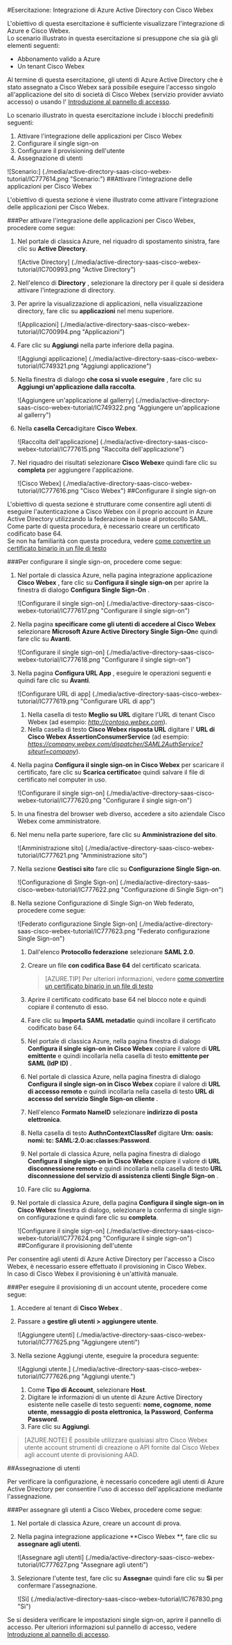 <properties 
    pageTitle="Esercitazione: Integrazione di Azure Active Directory con Cisco Webex | Microsoft Azure" 
    description="Informazioni su come utilizzare Cisco Webex con Azure Active Directory per abilitare il single sign-on, il provisioning automatico e altro." 
    services="active-directory" 
    authors="jeevansd"  
    documentationCenter="na" 
    manager="femila"/>
<tags 
    ms.service="active-directory" 
    ms.devlang="na" 
    ms.topic="article" 
    ms.tgt_pltfrm="na" 
    ms.workload="identity" 
    ms.date="09/29/2016" 
    ms.author="jeedes" />

#<a name="tutorial-azure-active-directory-integration-with-cisco-webex"></a>Esercitazione: Integrazione di Azure Active Directory con Cisco Webex

L'obiettivo di questa esercitazione è sufficiente visualizzare l'integrazione di Azure e Cisco Webex.  
Lo scenario illustrato in questa esercitazione si presuppone che sia già gli elementi seguenti:

-   Abbonamento valido a Azure
-   Un tenant Cisco Webex

Al termine di questa esercitazione, gli utenti di Azure Active Directory che è stato assegnato a Cisco Webex sarà possibile eseguire l'accesso singolo all'applicazione del sito di società di Cisco Webex (servizio provider avviato accesso) o usando l' [Introduzione al pannello di accesso](active-directory-saas-access-panel-introduction.md).

Lo scenario illustrato in questa esercitazione include i blocchi predefiniti seguenti:

1.  Attivare l'integrazione delle applicazioni per Cisco Webex
2.  Configurare il single sign-on
3.  Configurare il provisioning dell'utente
4.  Assegnazione di utenti

![Scenario:] (./media/active-directory-saas-cisco-webex-tutorial/IC777614.png "Scenario:")
##<a name="enabling-the-application-integration-for-cisco-webex"></a>Attivare l'integrazione delle applicazioni per Cisco Webex

L'obiettivo di questa sezione è viene illustrato come attivare l'integrazione delle applicazioni per Cisco Webex.

###<a name="to-enable-the-application-integration-for-cisco-webex-perform-the-following-steps"></a>Per attivare l'integrazione delle applicazioni per Cisco Webex, procedere come segue:

1.  Nel portale di classica Azure, nel riquadro di spostamento sinistra, fare clic su **Active Directory**.

    ![Active Directory] (./media/active-directory-saas-cisco-webex-tutorial/IC700993.png "Active Directory")

2.  Nell'elenco di **Directory** , selezionare la directory per il quale si desidera attivare l'integrazione di directory.

3.  Per aprire la visualizzazione di applicazioni, nella visualizzazione directory, fare clic su **applicazioni** nel menu superiore.

    ![Applicazioni] (./media/active-directory-saas-cisco-webex-tutorial/IC700994.png "Applicazioni")

4.  Fare clic su **Aggiungi** nella parte inferiore della pagina.

    ![Aggiungi applicazione] (./media/active-directory-saas-cisco-webex-tutorial/IC749321.png "Aggiungi applicazione")

5.  Nella finestra di dialogo **che cosa si vuole eseguire** , fare clic su **Aggiungi un'applicazione dalla raccolta**.

    ![Aggiungere un'applicazione al gallerry] (./media/active-directory-saas-cisco-webex-tutorial/IC749322.png "Aggiungere un'applicazione al gallerry")

6.  Nella **casella Cerca**digitare **Cisco Webex**.

    ![Raccolta dell'applicazione] (./media/active-directory-saas-cisco-webex-tutorial/IC777615.png "Raccolta dell'applicazione")

7.  Nel riquadro dei risultati selezionare **Cisco Webex**e quindi fare clic su **completa** per aggiungere l'applicazione.

    ![Cisco Webex] (./media/active-directory-saas-cisco-webex-tutorial/IC777616.png "Cisco Webex")
##<a name="configuring-single-sign-on"></a>Configurare il single sign-on

L'obiettivo di questa sezione è strutturare come consentire agli utenti di eseguire l'autenticazione a Cisco Webex con il proprio account in Azure Active Directory utilizzando la federazione in base al protocollo SAML.  
Come parte di questa procedura, è necessario creare un certificato codificato base 64.  
Se non ha familiarità con questa procedura, vedere [come convertire un certificato binario in un file di testo](http://youtu.be/PlgrzUZ-Y1o)

###<a name="to-configure-single-sign-on-perform-the-following-steps"></a>Per configurare il single sign-on, procedere come segue:

1.  Nel portale di classica Azure, nella pagina integrazione applicazione **Cisco Webex** , fare clic su **Configura il single sign-on** per aprire la finestra di dialogo **Configura Single Sign-On** .

    ![Configurare il single sign-on] (./media/active-directory-saas-cisco-webex-tutorial/IC777617.png "Configurare il single sign-on")

2.  Nella pagina **specificare come gli utenti di accedere al Cisco Webex** selezionare **Microsoft Azure Active Directory Single Sign-On**e quindi fare clic su **Avanti**.

    ![Configurare il single sign-on] (./media/active-directory-saas-cisco-webex-tutorial/IC777618.png "Configurare il single sign-on")

3.  Nella pagina **Configura URL App** , eseguire le operazioni seguenti e quindi fare clic su **Avanti**.

    ![Configurare URL di app] (./media/active-directory-saas-cisco-webex-tutorial/IC777619.png "Configurare URL di app")

    1.  Nella casella di testo **Meglio su URL** digitare l'URL di tenant Cisco Webex (ad esempio: *http://contoso.webex.com*).
    2.  Nella casella di testo **Cisco Webex risposta URL** digitare l' **URL di Cisco Webex AssertionConsumerService** (ad esempio: *https://company.webex.com/dispatcher/SAML2AuthService?siteurl=company*).

4.  Nella pagina **Configura il single sign-on in Cisco Webex** per scaricare il certificato, fare clic su **Scarica certificato**e quindi salvare il file di certificato nel computer in uso.

    ![Configurare il single sign-on] (./media/active-directory-saas-cisco-webex-tutorial/IC777620.png "Configurare il single sign-on")

5.  In una finestra del browser web diverso, accedere a sito aziendale Cisco Webex come amministratore.

6.  Nel menu nella parte superiore, fare clic su **Amministrazione del sito**.

    ![Amministrazione sito] (./media/active-directory-saas-cisco-webex-tutorial/IC777621.png "Amministrazione sito")

7.  Nella sezione **Gestisci sito** fare clic su **Configurazione Single Sign-on**.

    ![Configurazione di Single Sign-on] (./media/active-directory-saas-cisco-webex-tutorial/IC777622.png "Configurazione di Single Sign-on")

8.  Nella sezione Configurazione di Single Sign-on Web federato, procedere come segue:

    ![Federato configurazione Single Sign-on] (./media/active-directory-saas-cisco-webex-tutorial/IC777623.png "Federato configurazione Single Sign-on")

    1.  Dall'elenco **Protocollo federazione** selezionare **SAML 2.0**.
    2.  Creare un file **con codifica Base 64** del certificato scaricata.  

        >[AZURE.TIP] Per ulteriori informazioni, vedere [come convertire un certificato binario in un file di testo](http://youtu.be/PlgrzUZ-Y1o)

    3.  Aprire il certificato codificato base 64 nel blocco note e quindi copiare il contenuto di esso.
    4.  Fare clic su **Importa SAML metadati**e quindi incollare il certificato codificato base 64.
    5.  Nel portale di classica Azure, nella pagina finestra di dialogo **Configura il single sign-on in Cisco Webex** copiare il valore di **URL emittente** e quindi incollarla nella casella di testo **emittente per SAML (IdP ID)** .
    6.  Nel portale di classica Azure, nella pagina finestra di dialogo **Configura il single sign-on in Cisco Webex** copiare il valore di **URL di accesso remoto** e quindi incollarla nella casella di testo **URL di accesso del servizio Single Sign-on cliente** .
    7.  Nell'elenco **Formato NameID** selezionare **indirizzo di posta elettronica**.
    8.  Nella casella di testo **AuthnContextClassRef** digitare **Urn: oasis: nomi: tc: SAML:2.0:ac:classes:Password**.
    9.  Nel portale di classica Azure, nella pagina finestra di dialogo **Configura il single sign-on in Cisco Webex** copiare il valore di **URL disconnessione remoto** e quindi incollarla nella casella di testo **URL disconnessione del servizio di assistenza clienti Single Sign-on** .
    10. Fare clic su **Aggiorna**.

9.  Nel portale di classica Azure, della pagina **Configura il single sign-on in Cisco Webex** finestra di dialogo, selezionare la conferma di single sign-on configurazione e quindi fare clic su **completa**.

    ![Configurare il single sign-on] (./media/active-directory-saas-cisco-webex-tutorial/IC777624.png "Configurare il single sign-on")
##<a name="configuring-user-provisioning"></a>Configurare il provisioning dell'utente

Per consentire agli utenti di Azure Active Directory per l'accesso a Cisco Webex, è necessario essere effettuato il provisioning in Cisco Webex.  
In caso di Cisco Webex il provisioning è un'attività manuale.

###<a name="to-provision-a-user-accounts-perform-the-following-steps"></a>Per eseguire il provisioning di un account utente, procedere come segue:

1.  Accedere al tenant di **Cisco Webex** .

2.  Passare a **gestire gli utenti \> aggiungere utente**.

    ![Aggiungere utenti] (./media/active-directory-saas-cisco-webex-tutorial/IC777625.png "Aggiungere utenti")

3.  Nella sezione Aggiungi utente, eseguire la procedura seguente:

    ![Aggiungi utente.] (./media/active-directory-saas-cisco-webex-tutorial/IC777626.png "Aggiungi utente.")

    1.  Come **Tipo di Account**, selezionare **Host**.
    2.  Digitare le informazioni di un utente di Azure Active Directory esistente nelle caselle di testo seguenti: **nome, cognome**, **nome utente**, **messaggio di posta elettronica**, **la Password**, **Conferma Password**.
    3.  Fare clic su **Aggiungi**.

>[AZURE.NOTE] È possibile utilizzare qualsiasi altro Cisco Webex utente account strumenti di creazione o API fornite dal Cisco Webex agli account utente di provisioning AAD.

##<a name="assigning-users"></a>Assegnazione di utenti

Per verificare la configurazione, è necessario concedere agli utenti di Azure Active Directory per consentire l'uso di accesso dell'applicazione mediante l'assegnazione.

###<a name="to-assign-users-to-cisco-webex-perform-the-following-steps"></a>Per assegnare gli utenti a Cisco Webex, procedere come segue:

1.  Nel portale di classica Azure, creare un account di prova.

2.  Nella pagina integrazione applicazione **Cisco Webex **, fare clic su **assegnare agli utenti**.

    ![Assegnare agli utenti] (./media/active-directory-saas-cisco-webex-tutorial/IC777627.png "Assegnare agli utenti")

3.  Selezionare l'utente test, fare clic su **Assegna**e quindi fare clic su **Sì** per confermare l'assegnazione.

    ![Sì] (./media/active-directory-saas-cisco-webex-tutorial/IC767830.png "Sì")

Se si desidera verificare le impostazioni single sign-on, aprire il pannello di accesso. Per ulteriori informazioni sul pannello di accesso, vedere [Introduzione al pannello di accesso](active-directory-saas-access-panel-introduction.md).
